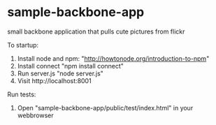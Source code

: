 sample-backbone-app
===================

small backbone application that pulls cute pictures from flickr

To startup: 

1. Install node and npm: "http://howtonode.org/introduction-to-npm"
2. Install connect "npm install connect"
3. Run server.js "node server.js"
4. Visit http://localhost:8001

Run tests:
1. Open "sample-backbone-app/public/test/index.html" in your webbrowser
